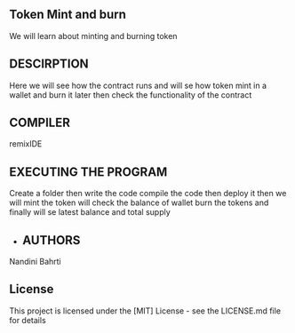 ## Token Mint and burn
We will learn about minting and burning token

## DESCIRPTION
Here we will see how the contract runs and will se how token mint in a wallet and burn it later then check the functionality of the contract 

## COMPILER 
remixIDE 

## EXECUTING THE PROGRAM
Create a folder 
then write the code
compile the code
then deploy it
then we will mint the token
will check the balance of wallet
burn the tokens 
and finally will se latest balance and total supply 

* ## AUTHORS
Nandini Bahrti

## License
This project is licensed under the [MIT] License - see the LICENSE.md file for details

   

